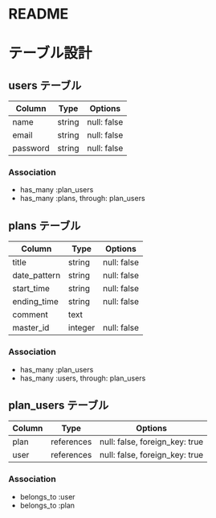 # README

# テーブル設計

## users テーブル

| Column    | Type    | Options     |
| --------- | ------- | ----------- |
| name      | string  | null: false |
| email     | string  | null: false |
| password  | string  | null: false |

### Association

- has_many :plan_users
- has_many :plans, through: plan_users

## plans テーブル

| Column        | Type       | Options      |
| ------------- | ---------- | ------------ |
| title         | string     | null: false  |
| date_pattern  | string     | null: false  |
| start_time    | string     | null: false  |
| ending_time   | string     | null: false  |
| comment       | text       |              |
| master_id     | integer    | null: false  |

### Association

- has_many :plan_users
- has_many :users, through: plan_users

## plan_users テーブル

| Column | Type       | Options                        |
| ------ | ---------- | ------------------------------ |
| plan   | references | null: false, foreign_key: true |
| user   | references | null: false, foreign_key: true |

### Association

- belongs_to :user
- belongs_to :plan

